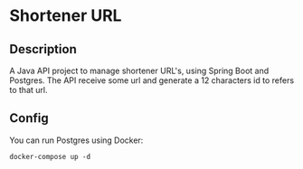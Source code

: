 # Shortener URL

## Description

A Java API project to manage shortener URL's, using Spring Boot and Postgres. 
The API receive some url and generate a 12 characters id to refers to that url.

## Config

You can run Postgres using Docker:

```shell
docker-compose up -d
```
